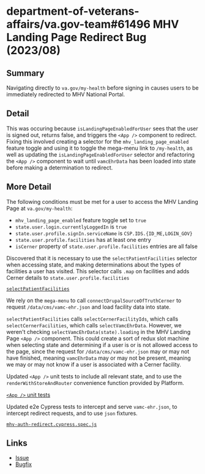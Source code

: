 # department-of-veterans-affairs/va.gov-team#61496 MHV Landing Page Redirect Bug (2023/08)

## Summary

Navigating directly to `va.gov/my-health` before signing in causes users to be immediately redirected to MHV National Portal.

## Detail

This was occuring because `isLandingPageEnabledForUser` sees that the user is signed out, returns false, and triggers the `<App />` component to redirect. Fixing this involved creating a selector for the `mhv_landing_page_enabled` feature toggle and using it to toggle the mega-menu link to `/my-health`, as well as updating the `isLandingPageEnabledForUser` selector and refactoring the `<App />` component to wait until `vamcEhrData` has been loaded into state before making a determination to redirect.

## More Detail

The following conditions must be met for a user to access the MHV Landing Page at `va.gov/my-health`:

- `mhv_landing_page_enabled` feature toggle set to `true`
- `state.user.login.currentlyLoggedIn` is `true`
- `state.user.profile.signIn.serviceName` is `CSP.IDS.{ID_ME,LOGIN_GOV}`
- `state.user.profile.facilities` has at least one entry
- `isCerner` property of `state.user.profile.facilities` entries are all false

Discovered that it is necessary to use the `selectPatientFacilities` selector when accessing state, and making determinations about the types of facilities a user has visited. This selector calls `.map` on facilities and adds Cerner details to `state.user.profile.facilities`

[`selectPatientFacilities`](https://github.com/department-of-veterans-affairs/vets-website/blob/2cded15f07558188a53d52196b0ddb138327cb53/src/platform/user/selectors.js/#L27)

We rely on the `mega-menu` to call `connectDrupalSourceOfTruthCerner` to request `/data/cms/vamc-ehr.json` and load facility data into state.

`selectPatientFacilities` calls `selectCernerFacilityIds`, which calls `selectCernerFacilities`, which calls `selectVamcEhrData`. However, we weren't checking `selectVamcEhrData(state).loading` in the MHV Landing Page `<App />` component. This could create a sort of redux slot machine when selecting state and determining if a user is or is not allowed access to the page, since the request for `/data/cms/vamc-ehr.json` may or may not have finished, meaning `vamcEhrData` may or may not be present, meaning we may or may not know if a user is associated with a Cerner facility.

Updated `<App />` unit tests to include all relevant state, and to use the `renderWithStoreAndRouter` convenience function provided by Platform.

[`<App />` unit tests](https://github.com/department-of-veterans-affairs/vets-website/blob/8ccdb7397aa7ddfc1a8754d3a1190582c0bbad6f/src/applications/mhv/landing-page/tests/containers/App.unit.spec.jsx#L56)

Updated e2e Cypress tests to intercept and serve `vamc-ehr.json`, to intercept redirect requests, and to use `json` fixtures.

[`mhv-auth-redirect.cypress.spec.js`](https://github.com/department-of-veterans-affairs/vets-website/blob/8ccdb7397aa7ddfc1a8754d3a1190582c0bbad6f/src/applications/mhv/landing-page/tests/e2e/mhv-auth-redirect.cypress.spec.js)

## Links

- [Issue](https://github.com/department-of-veterans-affairs/va.gov-team/issues/61496)
- [Bugfix](https://github.com/department-of-veterans-affairs/vets-website/pull/25228)
